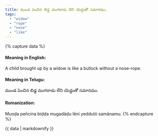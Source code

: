 ```yaml
---
title: ముండ పెంచిన బిడ్డ ముగదాడు లేని యెద్దుతో సమానము.
tags:
  - "widow"
  - "rope"
  - "nose"
  - "like"
---
```


{% capture data %}
#### Meaning in English:
A child brought up by a widow is like a bullock without a nose-rope.

#### Meaning in Telugu:
ముండ పెంచిన బిడ్డ ముగదాడు లేని యెద్దుతో సమానము.

#### Romanization:
Muṇḍa pen̄cina biḍḍa mugadāḍu lēni yeddutō samānamu.
{% endcapture %}

{{ data | markdownify }}


